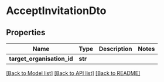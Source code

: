 # AcceptInvitationDto

## Properties
Name | Type | Description | Notes
------------ | ------------- | ------------- | -------------
**target_organisation_id** | **str** |  | 

[[Back to Model list]](../README.md#documentation-for-models) [[Back to API list]](../README.md#documentation-for-api-endpoints) [[Back to README]](../README.md)


